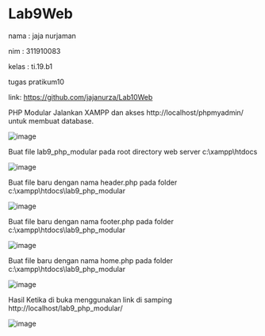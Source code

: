 # Lab9Web

nama  : jaja nurjaman

nim   : 311910083

kelas : ti.19.b1

tugas  pratikum10

link: https://github.com/jajanurza/Lab10Web


PHP Modular
Jalankan XAMPP dan akses http://localhost/phpmyadmin/ untuk membuat database.

![image](https://user-images.githubusercontent.com/81528179/121054059-2e697200-c7e6-11eb-8461-900352276f53.png)

Buat file lab9_php_modular pada root directory web server c:\xampp\htdocs

![image](https://user-images.githubusercontent.com/81528179/121054170-4a6d1380-c7e6-11eb-980d-abbe0dedbe97.png)

Buat file baru dengan nama header.php pada folder c:\xampp\htdocs\lab9_php_modular

![image](https://user-images.githubusercontent.com/81528179/121054286-67a1e200-c7e6-11eb-8355-1db7c8d38463.png)


Buat file baru dengan nama footer.php pada folder c:\xampp\htdocs\lab9_php_modular

![image](https://user-images.githubusercontent.com/81528179/121054428-86a07400-c7e6-11eb-96c2-eaae71e48b3d.png)


Buat file baru dengan nama home.php pada folder c:\xampp\htdocs\lab9_php_modular

![image](https://user-images.githubusercontent.com/81528179/121054516-9e77f800-c7e6-11eb-9637-fceff341efba.png)

Hasil Ketika di buka menggunakan link di samping http://localhost/lab9_php_modular/

![image](https://user-images.githubusercontent.com/81528179/121054731-d5e6a480-c7e6-11eb-8889-118bfaa7828f.png)

